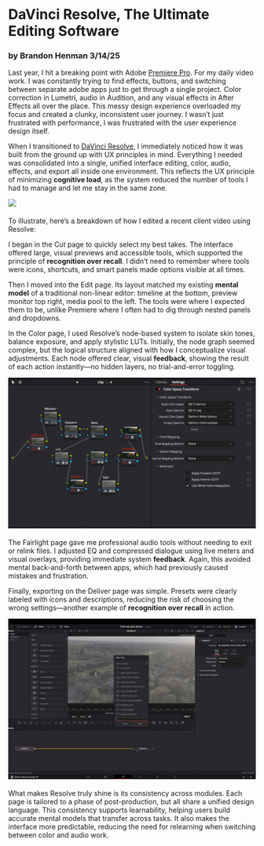 # DaVinci Resolve, The Ultimate Editing Software
### by Brandon Henman 3/14/25


Last year, I hit a breaking point with Adobe [Premiere Pro](https://www.adobe.com/products/premiere.html). For my daily video work. I was constantly trying to find effects, buttons, and switching between separate adobe apps just to get through a single project. Color correction in Lumetri, audio in Audition, and any visual effects in After Effects all over the place. This messy design experience overloaded my focus and created a clunky, inconsistent user journey. I wasn’t just frustrated with performance, I was frustrated with the user experience design itself.

When I transitioned to [DaVinci Resolve](https://www.blackmagicdesign.com/products/davinciresolve), I immediately noticed how it was built from the ground up with UX principles in mind. Everything I needed was consolidated into a single, unified interface editing, color, audio, effects, and export all inside one environment. This reflects the UX principle of minimizing **cognitive load**, as the system reduced the number of tools I had to manage and let me stay in the same zone.


![](img1.jpg)
<br><br>
To illustrate, here’s a breakdown of how I edited a recent client video using Resolve:

I began in the Cut page to quickly select my best takes. The interface offered large, visual previews and accessible tools, which supported the principle of **recognition over recall**. I didn’t need to remember where tools were icons, shortcuts, and smart panels made options visible at all times.

Then I moved into the Edit page. Its layout matched my existing **mental model** of a traditional non-linear editor: timeline at the bottom, preview monitor top right, media pool to the left. The tools were where I expected them to be, unlike Premiere where I often had to dig through nested panels and dropdowns.

In the Color page, I used Resolve’s node-based system to isolate skin tones, balance exposure, and apply stylistic LUTs. Initially, the node graph seemed complex, but the logical structure aligned with how I conceptualize visual adjustments. Each node offered clear, visual **feedback**, showing the result of each action instantly—no hidden layers, no trial-and-error toggling.



![](img2.jpg)
<br><br>
The Fairlight page gave me professional audio tools without needing to exit or relink files. I adjusted EQ and compressed dialogue using live meters and visual overlays, providing immediate system **feedback**. Again, this avoided mental back-and-forth between apps, which had previously caused mistakes and frustration.

Finally, exporting on the Deliver page was simple. Presets were clearly labeled with icons and descriptions, reducing the risk of choosing the wrong settings—another example of **recognition over recall** in action.


![](img3.jpg)
<br><br>
What makes Resolve truly shine is its consistency across modules. Each page is tailored to a phase of post-production, but all share a unified design language. This consistency supports learnability, helping users build accurate mental models that transfer across tasks. It also makes the interface more predictable, reducing the need for relearning when switching between color and audio work.
